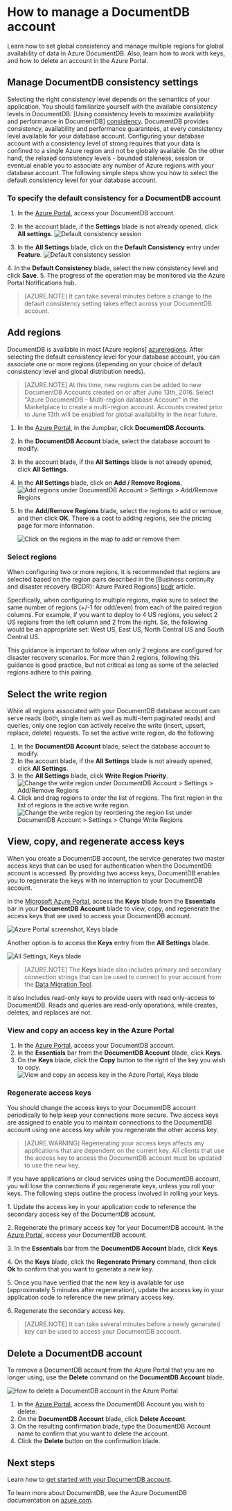<properties
	pageTitle="Manage a DocumentDB account via the Azure Portal | Microsoft Azure"
	description="Learn how to manage your DocumentDB account via the Azure Portal. Find a guide on using the Azure Portal to view, copy, delete and access accounts."
	keywords="Azure Portal, documentdb, azure, Microsoft azure"
	services="documentdb"
	documentationCenter=""
	authors="AndrewHoh"
	manager="jhubbard"
	editor="cgronlun"/>

<tags
	ms.service="documentdb"
	ms.workload="data-services"
	ms.tgt_pltfrm="na"
	ms.devlang="na"
	ms.topic="article"
	ms.date="06/14/2016"
	ms.author="anhoh"/>

# How to manage a DocumentDB account

Learn how to set global consistency and manage multiple regions for global availability of data in Azure DocumentDB. Also, learn how to work with keys, and how to delete an account in the Azure Portal.

## <a id="consistency"></a>Manage DocumentDB consistency settings

Selecting the right consistency level depends on the semantics of your application. You should familiarize yourself with the available consistency levels in DocumentDB: [Using consistency levels to maximize availability and performance in DocumentDB] [consistency]. DocumentDB provides consistency, availability and performance guarantees, at every consistency level available for your database account. Configuring your database account with a consistency level of strong requires that your data is confined to a single Azure region and not be globally available. On the other hand, the relaxed consistency levels - bounded staleness, session or eventual enable you to associate any number of Azure regions with your database account. The following simple steps show you how to select the default consistency level for your database account. 

### To specify the default consistency for a DocumentDB account

1. In the [Azure Portal](https://portal.azure.com/), access your DocumentDB account.
2. In the account blade, if the **Settings** blade is not already opened, click **All settings**.
![Default consistency session][5]

3. In the **All Settings** blade, click on the **Default Consistency** entry under **Feature**.
    ![Default consistency session][6]

4. In the **Default Consistency** blade, select the new consistency level and click **Save**.
5. The progress of the operation may be monitored via the Azure Portal Notifications hub.

> [AZURE.NOTE] It can take several minutes before a change to the default
consistency setting takes effect across your DocumentDB account.

## <a id="addregion"></a>Add regions

DocumentDB is available in most [Azure regions] [azureregions]. After selecting the default consistency level for your database account, you can associate one or more regions (depending on your choice of default consistency level and global distribution needs).

> [AZURE.NOTE] At this time, new regions can be added to new DocumentDB Accounts created on or after June 13th, 2016. Select  "Azure DocumentDB - Multi-region database Account" in the Marketplace to create a multi-region account. Accounts created prior to June 13th will be enabled for global availability in the near future. 

1. In the [Azure Portal](https://portal.azure.com/), in the Jumpbar, click **DocumentDB Accounts**.
2. In the **DocumentDB Account** blade, select the database account to modify.
3. In the account blade, if the **All Settings** blade is not already opened, click **All Settings**.
4. In the **All Settings** blade, click on **Add / Remove Regions**.
    ![Add regions under DocumentDB Account > Settings > Add/Remove Regions][1]
5. In the **Add/Remove Regions** blade, select the regions to add or remove, and then click **OK**. There is a cost to adding regions, see the pricing page for more information.

    ![Click on the regions in the map to add or remove them][2]

### Select regions

When configuring two or more regions, it is recommended that regions are selected based on the region pairs described in the [Business continuity and disaster recovery (BCDR): Azure Paired Regions] [bcdr] article.

Specifically, when configuring to multiple regions, make sure to select the same number of regions (+/-1 for odd/even) from each of the paired region columns. For example, if you want to deploy to 4 US regions, you select 2 US regions from the left column and 2 from the right. So, the following would be an appropriate set: West US, East US, North Central US and South Central US.

This guidance is important to follow when only 2 regions are configured for disaster recovery scenarios. For more than 2 regions, following this guidance is good practice, but not critical as long as some of the selected regions adhere to this pairing.

## <a id="selectwriteregion"></a>Select the write region

While all regions associated with your DocumentDB database account can serve reads (both, single item as well as multi-item paginated reads) and queries, only one region can actively receive the write (insert, upsert, replace, delete) requests. To set the active write region, do the following  


1. In the **DocumentDB Account** blade, select the database account to modify.
2. In the account blade, if the **All Settings** blade is not already opened, click **All Settings**.
3. In the **All Settings** blade, click **Write Region Priority**.
    ![Change the write region under DocumentDB Account > Settings > Add/Remove Regions][3]
4. Click and drag regions to order the list of regions. The first region in the list of regions is the active write region.
    ![Change the write region by reordering the region list under DocumentDB Account > Settings > Change Write Regions][4]

## <a id="keys"></a>View, copy, and regenerate access keys
When you create a DocumentDB account, the service generates two master access keys that can be used for authentication when the DocumentDB account is accessed. By providing two access keys, DocumentDB enables you to regenerate the keys with no interruption to your DocumentDB account. 

In the [Microsoft Azure Portal](https://portal.azure.com/), access the **Keys** blade from the **Essentials** bar in your **DocumentDB Account** blade to view, copy, and regenerate the access keys that are used to access your DocumentDB account.

![Azure Portal screenshot, Keys blade](./media/documentdb-manage-account/keys.png)

Another option is to access the **Keys** entry from the **All Settings** blade.

![All Settings, Keys blade](./media/documentdb-manage-account/allsettingskeys.png)

> [AZURE.NOTE] The **Keys** blade also includes primary and secondary connection strings that can be used to connect to your account from the [Data Migration Tool](documentdb-import-data.md).

It also includes read-only keys to provide users with read only-access to DocumentDB. Reads and queries are read-only operations, while creates, deletes, and replaces are not.

### View and copy an access key in the Azure Portal

1. In the [Azure Portal](https://portal.azure.com/), access your DocumentDB account. 
2. In the **Essentials** bar from the **DocumentDB Account** blade, click **Keys**.
3. On the **Keys** blade, click the **Copy** button to the right of the
key you wish to copy.
   ![View and copy an access key in the Azure Portal, Keys blade](./media/documentdb-manage-account/copykeys.png)

### Regenerate access keys

You should change the access keys to your DocumentDB account periodically to help keep your connections more secure. Two access keys are assigned to enable you to maintain connections to the DocumentDB account using one access key while you regenerate the other access key.

> [AZURE.WARNING] Regenerating your access keys affects any applications that are dependent on the current key. All clients that use the access key to access the DocumentDB account must be updated to use the new key.

If you have applications or cloud services using the DocumentDB account, you will lose the connections if you regenerate keys, unless you roll your keys. The following steps outline the process involved in rolling your keys.

1. Update the access key in your application code to reference the secondary access key of the DocumentDB account.

2. Regenerate the primary access key for your DocumentDB account. In the [Azure Portal](https://portal.azure.com/),
access your DocumentDB account.

3. In the **Essentials** bar from the **DocumentDB Account** blade, click **Keys**.

4. On the **Keys** blade, click the **Regenerate Primary** command, then click **Ok** to confirm that you want to generate a new key.

5. Once you have verified that the new key is available for use (approximately 5 minutes after regeneration), update the access key in your application code to reference the new primary access key.

6. Regenerate the secondary access key.


> [AZURE.NOTE] It can take several minutes before a newly generated key can be used to access your DocumentDB account.

## <a id="delete"></a> Delete a DocumentDB account
To remove a DocumentDB account from the Azure Portal that you are no longer using, use the **Delete** command on the **DocumentDB Account** blade.

![How to delete a DocumentDB account in the Azure Portal](./media/documentdb-manage-account/deleteaccountconfirmation.png)


1. In the [Azure Portal](https://portal.azure.com/), access the DocumentDB Account you wish to delete.
2. On the **DocumentDB Account** blade, click **Delete Account**.
3. On the resulting confirmation blade, type the DocumentDB Account name to confirm that you want to delete the account.
4. Click the **Delete** button on the confirmation blade.

## <a id="next"></a>Next steps

Learn how to [get started with your DocumentDB account](http://go.microsoft.com/fwlink/p/?LinkId=402364).

To learn more about DocumentDB, see the Azure DocumentDB documentation on [azure.com](http://go.microsoft.com/fwlink/?LinkID=402319&clcid=0x409).


<!--Image references-->
[1]: ./media/documentdb-manage-account/documentdb_add_region-1.png
[2]: ./media/documentdb-manage-account/documentdb_add_region-2.png
[3]: ./media/documentdb-manage-account/documentdb_change_write_region-1.png
[4]: ./media/documentdb-manage-account/documentdb_change_write_region-2.png
[5]: ./media/documentdb-manage-account/documentdb_change_consistency-1.png
[6]: ./media/documentdb-manage-account/chooseandsaveconsistency.png

<!--Reference style links - using these makes the source content way more readable than using inline links-->
[bcdr]: https://azure.microsoft.com/documentation/articles/best-practices-availability-paired-regions/
[consistency]: https://azure.microsoft.com/documentation/articles/documentdb-consistency-levels/
[azureregions]: https://azure.microsoft.com/en-us/regions/#services
[offers]: https://azure.microsoft.com/en-us/pricing/details/documentdb/
